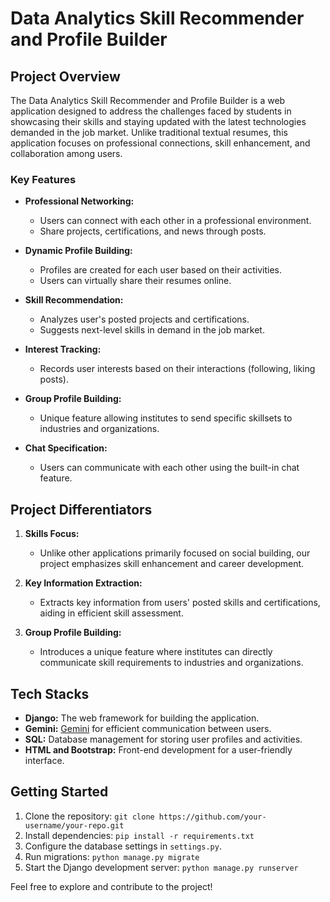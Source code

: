 # Data Analytics Skill Recommender and Profile Builder

## Project Overview

The Data Analytics Skill Recommender and Profile Builder is a web application designed to address the challenges faced by students in showcasing their skills and staying updated with the latest technologies demanded in the job market. Unlike traditional textual resumes, this application focuses on professional connections, skill enhancement, and collaboration among users.

### Key Features

- **Professional Networking:**
  - Users can connect with each other in a professional environment.
  - Share projects, certifications, and news through posts.

- **Dynamic Profile Building:**
  - Profiles are created for each user based on their activities.
  - Users can virtually share their resumes online.

- **Skill Recommendation:**
  - Analyzes user's posted projects and certifications.
  - Suggests next-level skills in demand in the job market.

- **Interest Tracking:**
  - Records user interests based on their interactions (following, liking posts).

- **Group Profile Building:**
  - Unique feature allowing institutes to send specific skillsets to industries and organizations.

- **Chat Specification:**
  - Users can communicate with each other using the built-in chat feature.

## Project Differentiators

1. **Skills Focus:**
   - Unlike other applications primarily focused on social building, our project emphasizes skill enhancement and career development.

2. **Key Information Extraction:**
   - Extracts key information from users' posted skills and certifications, aiding in efficient skill assessment.

3. **Group Profile Building:**
   - Introduces a unique feature where institutes can directly communicate skill requirements to industries and organizations.

## Tech Stacks

- **Django:** The web framework for building the application.
- **Gemini:** [Gemini](https://gemini.circumlunar.space/) for efficient communication between users.
- **SQL:** Database management for storing user profiles and activities.
- **HTML and Bootstrap:** Front-end development for a user-friendly interface.

## Getting Started

1. Clone the repository: `git clone https://github.com/your-username/your-repo.git`
2. Install dependencies: `pip install -r requirements.txt`
3. Configure the database settings in `settings.py`.
4. Run migrations: `python manage.py migrate`
5. Start the Django development server: `python manage.py runserver`

Feel free to explore and contribute to the project!


